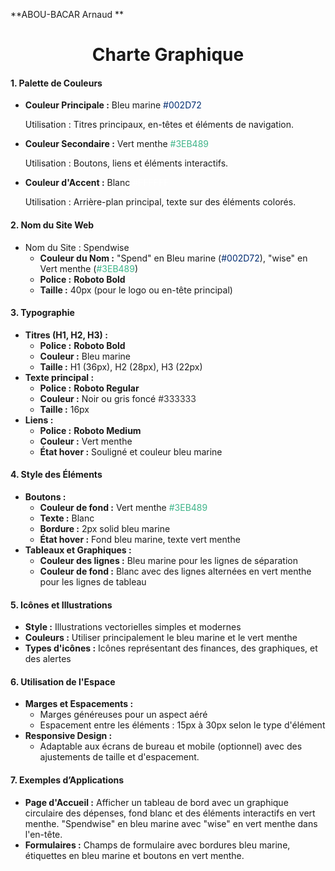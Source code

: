 **ABOU-BACAR Arnaud **

<h1><div style="text-align:center;">Charte Graphique</div></h1>



#### 1. **Palette de Couleurs**

- **Couleur Principale :** Bleu marine  <span style="color:#002D72;">#002D72</span>  
  
  Utilisation : Titres principaux, en-têtes et éléments de navigation.
  
- **Couleur Secondaire :** Vert menthe <span style="color:#3EB489;">#3EB489</span>  
  
  Utilisation : Boutons, liens et éléments interactifs.
  
- **Couleur d'Accent :** Blanc  <span style="color:#FFFFFF;">#FFFFFF</span>  
  
  Utilisation : Arrière-plan principal, texte sur des éléments colorés.

#### 2. **Nom du Site Web**

- Nom du Site : Spendwise
  - **Couleur du Nom :** "Spend" en Bleu marine (<span style="color:#002D72;">#002D72</span>), "wise" en Vert menthe (<span style="color:#3EB489;">#3EB489</span>) 
  - **Police :** **Roboto Bold**
  - **Taille :** 40px (pour le logo ou en-tête principal)

#### 3. **Typographie**

- **Titres (H1, H2, H3) :**
  - **Police :** **Roboto Bold**
  - **Couleur :** Bleu marine
  - **Taille :** H1 (36px), H2 (28px), H3 (22px)
- **Texte principal :**
  - **Police :** **Roboto Regular**
  - **Couleur :** Noir ou gris foncé <span style="color:#333333;">#333333</span>
  - **Taille :** 16px
- **Liens :**
  - **Police :** **Roboto Medium**
  - **Couleur :** Vert menthe
  - **État hover :** Souligné et couleur bleu marine

#### 4. **Style des Éléments**

- **Boutons :**
  - **Couleur de fond :** Vert menthe <span style="color:#3EB489;">#3EB489</span>
  - **Texte :** Blanc
  - **Bordure :** 2px solid bleu marine
  - **État hover :** Fond bleu marine, texte vert menthe
- **Tableaux et Graphiques :**
  - **Couleur des lignes :** Bleu marine pour les lignes de séparation
  - **Couleur de fond :** Blanc avec des lignes alternées en vert menthe pour les lignes de tableau

#### 5. **Icônes et Illustrations**

- **Style :** Illustrations vectorielles simples et modernes
- **Couleurs :** Utiliser principalement le bleu marine et le vert menthe
- **Types d'icônes :** Icônes représentant des finances, des graphiques, et des alertes

#### 6. **Utilisation de l'Espace**

- **Marges et Espacements :**
  - Marges généreuses pour un aspect aéré
  - Espacement entre les éléments : 15px à 30px selon le type d'élément
- **Responsive Design :**
  - Adaptable aux écrans de bureau et mobile (optionnel) avec des ajustements de taille et d'espacement.

#### 7. **Exemples d’Applications**

- **Page d'Accueil :**
  Afficher un tableau de bord avec un graphique circulaire des dépenses, fond blanc et des éléments interactifs en vert menthe. "Spendwise" en bleu marine avec "wise" en vert menthe dans l'en-tête.
- **Formulaires :**
  Champs de formulaire avec bordures bleu marine, étiquettes en bleu marine et boutons en vert menthe.
